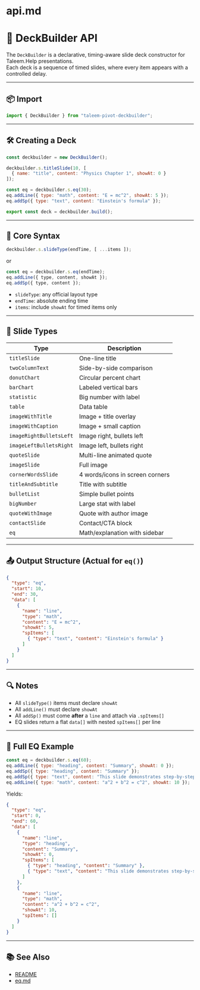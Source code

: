 # api.md

# 🧱 DeckBuilder API

The `DeckBuilder` is a declarative, timing-aware slide deck constructor for Taleem.Help presentations.  
Each deck is a sequence of timed slides, where every item appears with a controlled delay.

---

## 📦 Import

```js
import { DeckBuilder } from "taleem-pivot-deckbuilder";
```

---

## 🛠 Creating a Deck

```js
const deckbuilder = new DeckBuilder();

deckbuilder.s.titleSlide(10, [
  { name: "title", content: "Physics Chapter 1", showAt: 0 }
]);

const eq = deckbuilder.s.eq(30);
eq.addLine({ type: "math", content: "E = mc^2", showAt: 5 });
eq.addSp({ type: "text", content: "Einstein's formula" });

export const deck = deckbuilder.build();
```

---

## 📐 Core Syntax

```js
deckbuilder.s.slideType(endTime, [ ...items ]);
```

or

```js
const eq = deckbuilder.s.eq(endTime);
eq.addLine({ type, content, showAt });
eq.addSp({ type, content });
```

* `slideType`: any official layout type  
* `endTime`: absolute ending time  
* `items`: include `showAt` for timed items only

---

## 🧱 Slide Types

| Type                    | Description                     |
| ----------------------- | ------------------------------- |
| `titleSlide`            | One-line title                  |
| `twoColumnText`         | Side-by-side comparison         |
| `donutChart`            | Circular percent chart          |
| `barChart`              | Labeled vertical bars           |
| `statistic`             | Big number with label           |
| `table`                 | Data table                      |
| `imageWithTitle`        | Image + title overlay           |
| `imageWithCaption`      | Image + small caption           |
| `imageRightBulletsLeft` | Image right, bullets left       |
| `imageLeftBulletsRight` | Image left, bullets right       |
| `quoteSlide`            | Multi-line animated quote       |
| `imageSlide`            | Full image                      |
| `cornerWordsSlide`      | 4 words/icons in screen corners |
| `titleAndSubtitle`      | Title with subtitle             |
| `bulletList`            | Simple bullet points            |
| `bigNumber`             | Large stat with label           |
| `quoteWithImage`        | Quote with author image         |
| `contactSlide`          | Contact/CTA block               |
| `eq`                    | Math/explanation with sidebar   |

---

## 📤 Output Structure (Actual for `eq()`)

```json
{
  "type": "eq",
  "start": 10,
  "end": 30,
  "data": [
    {
      "name": "line",
      "type": "math",
      "content": "E = mc^2",
      "showAt": 5,
      "spItems": [
        { "type": "text", "content": "Einstein's formula" }
      ]
    }
  ]
}
```

---

## 🔍 Notes

* All `slideType()` items must declare `showAt`  
* All `addLine()` must declare `showAt`  
* All `addSp()` must come **after** a `line` and attach via `.spItems[]`  
* EQ slides return a flat `data[]` with nested `spItems[]` per line

---

## 🧪 Full EQ Example

```js
const eq = deckbuilder.s.eq(60);
eq.addLine({ type: "heading", content: "Summary", showAt: 0 });
eq.addSp({ type: "heading", content: "Summary" });
eq.addSp({ type: "text", content: "This slide demonstrates step-by-step content." });
eq.addLine({ type: "math", content: "a^2 + b^2 = c^2", showAt: 10 });
```

Yields:

```json
{
  "type": "eq",
  "start": 0,
  "end": 60,
  "data": [
    {
      "name": "line",
      "type": "heading",
      "content": "Summary",
      "showAt": 0,
      "spItems": [
        { "type": "heading", "content": "Summary" },
        { "type": "text", "content": "This slide demonstrates step-by-step content." }
      ]
    },
    {
      "name": "line",
      "type": "math",
      "content": "a^2 + b^2 = c^2",
      "showAt": 10,
      "spItems": []
    }
  ]
}
```

---

## 📚 See Also

* [README](./README.md)  
* [eq.md](./eq.md)
